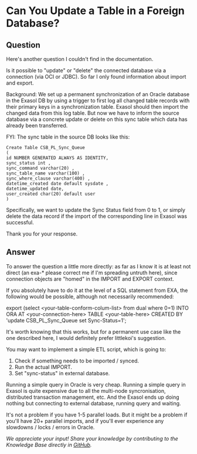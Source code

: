 # Can You Update a Table in a Foreign Database?

## Question
Here's another question I couldn't find in the documentation.

Is it possible to "update" or "delete" the connected database via a connection (via OCI or JDBC). So far I only found information about import and export.

Background: We set up a permanent synchronization of an Oracle database in the Exasol DB by using a trigger to first log all changed table records with their primary keys in a synchronization table. Exasol should then import the changed data from this log table. But now we have to inform the source database via a concrete update or delete on this sync table which data has already been transferred.

FYI: The sync table in the source DB looks like this:
```
Create Table CSB_PL_Sync_Queue
(
id NUMBER GENERATED ALWAYS AS IDENTITY,
sync_status int ,
sync_command varchar(20) ,
sync_table_name varchar(100) ,
sync_where_clause varchar(400) ,
datetime_created date default sysdate ,
datetime_updated date,
user_created char(20) default user
)
```
Specifically, we want to update the Sync Status field from 0 to 1, or simply delete the data record if the import of the corresponding line in Exasol was successful.

Thank you for your response.

## Answer
To answer the question a little more directly: as far as I know it is at least not direct (an exa-* please correct me if I'm spreading untruth here),
since connection objects are "homed" in the IMPORT and EXPORT context.

If you absolutely have to do it at the level of a SQL statement from EXA, the following would be possible, although not necessarily recommended:

export (select &lt;your-table-conform-colum-list&gt; from dual where 0=1)
INTO ORA AT &lt;your-connection-here&gt; TABLE &lt;your-table-here&gt; CREATED BY 'update CSB_PL_Sync_Queue set Sync-Status=1';


It's worth knowing that this works, but for a permanent use case like the one described here, I would definitely prefer littlekoi's suggestion.

You may want to implement a simple ETL script, which is going to:

1) Check if something needs to be imported / synced.
2) Run the actual IMPORT.
3) Set "sync-status" in external database.

Running a simple query in Oracle is very cheap. Running a simple query in Exasol is quite expensive due to all the multi-node syncronisation, distributed transaction management, etc. And the Exasol ends up doing nothing but connecting to external database, running query and waiting.

It's not a problem if you have 1-5 parallel loads. But it might be a problem if you'll have 20+ parallel imports, and if you'll ever experience any slowdowns / locks / errors in Oracle.

*We appreciate your input! Share your knowledge by contributing to the Knowledge Base directly in [GitHub](https://github.com/exasol/public-knowledgebase).* 